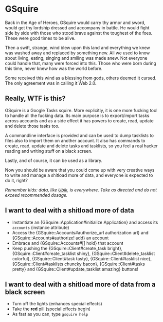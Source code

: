 # GSquire

Back in the Age of Heroes, GSquire would carry thy armor and sword, would get
thy lordship dressed and accompany in battle. He would fight side by side with
those who stood brave against the toughest of the foes. These were good times
to be alive.

Then a swift, strange, wind blew upon this land and everything we knew was
washed away and replaced by something new. All we used to know about living,
eating, singing and smiling was made anew. Not everyone could handle that, many
were forced into this. Those who were born during this time, never knew how was
the world before.

Some received this wind as a blessing from gods, others deemed it cursed. The
only agreement was in calling it Web 2.0.

## Really, WTF is this?

GSquire is a Google Tasks squire. More explicitly, it is one more fucking tool
to handle all the fucking data. Its main purpose is to export/import tasks
across accounts and as a side effect it has powers to create, read, update and
delete those tasks too.

A commandline interface is provided and can be used to dump tasklists to files
also to import them on another account. It also has commands to create, read,
update and delete tasks and tasklists, so you feel a real hacker reading and
writing stuff on a black screen.

Lastly, and of course, it can be used as a library.

Now you should be aware that you could come up with very creative ways to write
and manage a shitload more of data, and everyone is expected to do it, right?

_Remember kids: data, like [Ubik](http://en.wikipedia.org/wiki/Ubik), is
everywhere. Take as directed and do not exceed recommended dosage._

## I want to deal with a shitload more of data

* Instantiate an {GSquire::Application#initialize Application} and access its
  `accounts` (instance attribute)
* Access the {GSquire::Accounts#authorize_url authorization url} and
  {GSquire::Accounts#authorize! add} an account
* Embrace and {GSquire::Accounts#[] hold} that account
* Keep pushing the {GSquire::Client#create_task bright},
  {GSquire::Client#create_tasklist shiny}, {GSquire::Client#delete_tasklist
  colorful}, {GSquire::Client#task tasty}, {GSquire::Client#tasklist nice},
  {GSquire::Client#tasklists chuncky bacon}, {GSquire::Client#tasks pretty} and
  {GSquire::Client#update_tasklist amazing} buttons!

## I want to deal with a shitload more of data from a black screen

* Turn off the lights (enhances special effects)
* Take the **red** pill (special effects begin)
* As fast as you can, type `gsquire help`
